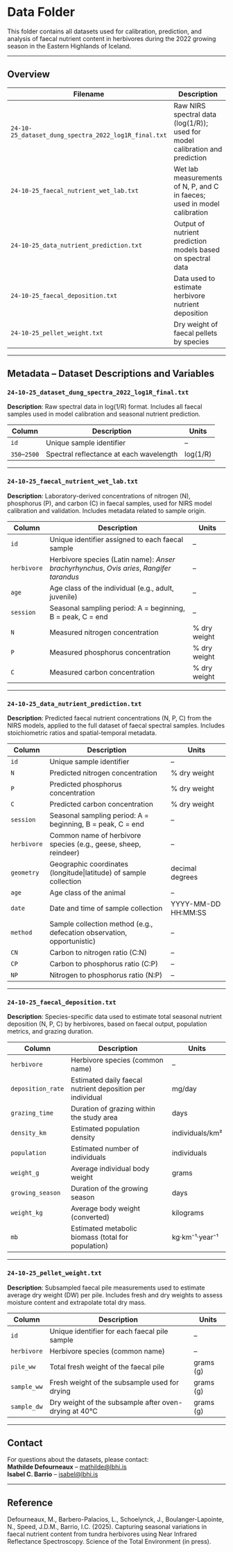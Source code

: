 # Data Folder

This folder contains all datasets used for calibration, prediction, and analysis of faecal nutrient content in herbivores during the 2022 growing season in the Eastern Highlands of Iceland.

---

## Overview 

| Filename                                        | Description                                                                 |
|------------------------------------------------|-----------------------------------------------------------------------------|
| `24-10-25_dataset_dung_spectra_2022_log1R_final.txt` | Raw NIRS spectral data (log(1/R)); used for model calibration and prediction |
| `24-10-25_faecal_nutrient_wet_lab.txt`         | Wet lab measurements of N, P, and C in faeces; used in model calibration    |
| `24-10-25_data_nutrient_prediction.txt`        | Output of nutrient prediction models based on spectral data                 |
| `24-10-25_faecal_deposition.txt`               | Data used to estimate herbivore nutrient deposition                         |
| `24-10-25_pellet_weight.txt`                   | Dry weight of faecal pellets by species                                     |

---

## Metadata – Dataset Descriptions and Variables

### `24-10-25_dataset_dung_spectra_2022_log1R_final.txt`

**Description**: Raw spectral data in log(1/R) format. Includes all faecal samples used in model calibration and seasonal nutrient prediction.

| Column       | Description                             | Units     |
|--------------|-----------------------------------------|-----------|
| `id`         | Unique sample identifier                | –         |
| `350`–`2500` | Spectral reflectance at each wavelength | log(1/R)  |

---

### `24-10-25_faecal_nutrient_wet_lab.txt`

**Description**: Laboratory-derived concentrations of nitrogen (N), phosphorus (P), and carbon (C) in faecal samples, used for NIRS model calibration and validation. Includes metadata related to sample origin.

| Column      | Description                                                                 | Units          |
|-------------|-----------------------------------------------------------------------------|----------------|
| `id`        | Unique identifier assigned to each faecal sample                            | –              |
| `herbivore` | Herbivore species (Latin name): *Anser brachyrhynchus*, *Ovis aries*, *Rangifer tarandus* | –              |
| `age`       | Age class of the individual (e.g., adult, juvenile)                         | –              |
| `session`   | Seasonal sampling period: A = beginning, B = peak, C = end                  | –              |
| `N`         | Measured nitrogen concentration                                             | % dry weight   |
| `P`         | Measured phosphorus concentration                                           | % dry weight   |
| `C`         | Measured carbon concentration                                               | % dry weight   |

---

### `24-10-25_data_nutrient_prediction.txt`

**Description**: Predicted faecal nutrient concentrations (N, P, C) from the NIRS models, applied to the full dataset of faecal spectral samples. Includes stoichiometric ratios and spatial-temporal metadata.

| Column     | Description                                                                 | Units               |
|------------|-----------------------------------------------------------------------------|---------------------|
| `id`       | Unique sample identifier                                                    | –                   |
| `N`        | Predicted nitrogen concentration                                            | % dry weight        |
| `P`        | Predicted phosphorus concentration                                          | % dry weight        |
| `C`        | Predicted carbon concentration                                              | % dry weight        |
| `session`  | Seasonal sampling period: A = beginning, B = peak, C = end                  | –                   |
| `herbivore`| Common name of herbivore species (e.g., geese, sheep, reindeer)             | –                   |
| `geometry` | Geographic coordinates (longitude\|latitude) of sample collection           | decimal degrees     |
| `age`      | Age class of the animal                                                     | –                   |
| `date`     | Date and time of sample collection                                          | YYYY-MM-DD HH:MM:SS |
| `method`   | Sample collection method (e.g., defecation observation, opportunistic)      | –                   |
| `CN`       | Carbon to nitrogen ratio (C:N)                                              | –                   |
| `CP`       | Carbon to phosphorus ratio (C:P)                                            | –                   |
| `NP`       | Nitrogen to phosphorus ratio (N:P)                                          | –                   |

---

### `24-10-25_faecal_deposition.txt`

**Description**: Species-specific data used to estimate total seasonal nutrient deposition (N, P, C) by herbivores, based on faecal output, population metrics, and grazing duration.

| Column            | Description                                                              | Units               |
|-------------------|--------------------------------------------------------------------------|---------------------|
| `herbivore`       | Herbivore species (common name)                                          | –                   |
| `deposition_rate` | Estimated daily faecal nutrient deposition per individual                | mg/day              |
| `grazing_time`    | Duration of grazing within the study area                                | days                |
| `density_km`      | Estimated population density                                              | individuals/km²     |
| `population`      | Estimated number of individuals                                           | individuals         |
| `weight_g`        | Average individual body weight                                            | grams               |
| `growing_season`  | Duration of the growing season                                            | days                |
| `weight_kg`       | Average body weight (converted)                                           | kilograms           |
| `mb`              | Estimated metabolic biomass (total for population)                       | kg·km⁻¹·year⁻¹      |

---

### `24-10-25_pellet_weight.txt`

**Description**: Subsampled faecal pile measurements used to estimate average dry weight (DW) per pile. Includes fresh and dry weights to assess moisture content and extrapolate total dry mass.

| Column      | Description                                              | Units      |
|-------------|----------------------------------------------------------|------------|
| `id`        | Unique identifier for each faecal pile sample            | –          |
| `herbivore` | Herbivore species (common name)                          | –          |
| `pile_ww`   | Total fresh weight of the faecal pile                    | grams (g)  |
| `sample_ww` | Fresh weight of the subsample used for drying            | grams (g)  |
| `sample_dw` | Dry weight of the subsample after oven-drying at 40°C    | grams (g)  |

---

## Contact

For questions about the datasets, please contact:  
**Mathilde Defourneaux** – [mathilde@lbhi.is](mailto:mathilde@lbhi.is)  
**Isabel C. Barrio** – [isabel@lbhi.is](mailto:isabel@lbhi.is)

---

## Reference

Defourneaux, M., Barbero-Palacios, L., Schoelynck, J., Boulanger-Lapointe, N., Speed, J.D.M., Barrio, I.C. (2025). Capturing seasonal variations in faecal nutrient content from tundra herbivores using Near Infrared Reflectance Spectroscopy. Science of the Total Environment (in press).
